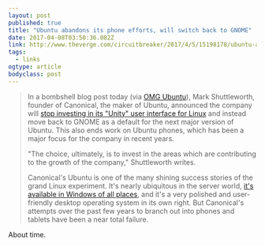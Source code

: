 ```yaml
---
layout: post 
published: true 
title: "Ubuntu abandons its phone efforts, will switch back to GNOME" 
date: 2017-04-08T03:50:36.082Z 
link: http://www.theverge.com/circuitbreaker/2017/4/5/15198178/ubuntu-abandons-phone-moves-back-to-gnome 
tags:
  - links
ogtype: article 
bodyclass: post 
---
```


> In a bombshell blog post today (via [OMG Ubuntu](http://www.omgubuntu.co.uk/2017/04/ubuntu-18-04-ship-gnome-desktop-not-unity)), Mark Shuttleworth, founder of Canonical, the maker of Ubuntu, announced the company will [stop investing in its "Unity" user interface for Linux](https://insights.ubuntu.com/2017/04/05/growing-ubuntu-for-cloud-and-iot-rather-than-phone-and-convergence/) and instead move back to GNOME as a default for the next major version of Ubuntu. This also ends work on Ubuntu phones, which has been a major focus for the company in recent years.
> 
> "The choice, ultimately, is to invest in the areas which are contributing to the growth of the company," Shuttleworth writes.
> 
> Canonical's Ubuntu is one of the many shining success stories of the grand Linux experiment. It's nearly ubiquitous in the server world, [it's available in Windows of all places](http://www.theverge.com/2016/3/30/11333522/microsoft-ubuntu-bash-windows-step-in-right-direction), and it's a very polished and user-friendly desktop operating system in its own right. But Canonical's attempts over the past few years to branch out into phones and tablets have been a near total failure.

About time.